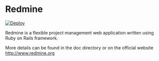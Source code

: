# Redmine

[![Deploy](https://www.herokucdn.com/deploy/button.svg)](https://heroku.com/deploy?template=https://github.com/vzvu3k6k/redmine/tree/heroku2)

Redmine is a flexible project management web application written using Ruby on Rails framework.

More details can be found in the doc directory or on the official website http://www.redmine.org
